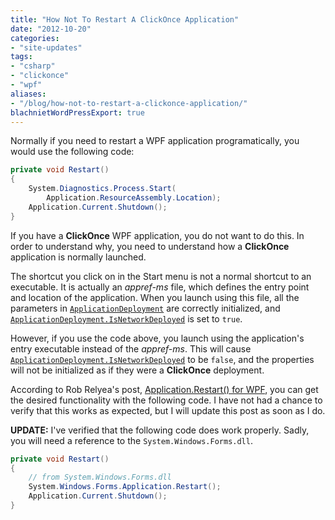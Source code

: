 ```yaml
---
title: "How Not To Restart A ClickOnce Application"
date: "2012-10-20"
categories:
- "site-updates"
tags:
- "csharp"
- "clickonce"
- "wpf"
aliases:
- "/blog/how-not-to-restart-a-clickonce-application/"
blachnietWordPressExport: true
---
```


Normally if you need to restart a WPF application programatically, you would use the following code:

```csharp
private void Restart() 
{
    System.Diagnostics.Process.Start(
        Application.ResourceAssembly.Location); 
    Application.Current.Shutdown(); 
}
```

If you have a **ClickOnce** WPF application, you do not want to do this. In order to understand why, you need to understand how a **ClickOnce** application is normally launched.

The shortcut you click on in the Start menu is not a normal shortcut to an executable. It is actually an _appref-ms_ file, which defines the entry point and location of the application. When you launch using this file, all the parameters in [`ApplicationDeployment`](http://msdn.microsoft.com/en-us/library/system.deployment.application.applicationdeployment.aspx) are correctly initialized, and [`ApplicationDeployment.IsNetworkDeployed`](http://msdn.microsoft.com/en-us/library/system.deployment.application.applicationdeployment.isnetworkdeployed.aspx) is set to `true`.

However, if you use the code above, you launch using the application's entry executable instead of the _appref-ms_. This will cause [`ApplicationDeployment.IsNetworkDeployed`](http://msdn.microsoft.com/en-us/library/system.deployment.application.applicationdeployment.isnetworkdeployed.aspx) to be `false`, and the properties will not be initialized as if they were a **ClickOnce** deployment.

According to Rob Relyea's post, [Application.Restart() for WPF](http://robrelyea.wordpress.com/2007/07/24/application-restart-for-wpf/), you can get the desired functionality with the following code. I have not had a chance to verify that this works as expected, but I will update this post as soon as I do.

**UPDATE:** I've verified that the following code does work properly. Sadly, you will need a reference to the `System.Windows.Forms.dll`.

```csharp
private void Restart()
{ 
    // from System.Windows.Forms.dll
    System.Windows.Forms.Application.Restart();
    Application.Current.Shutdown();
}
```
